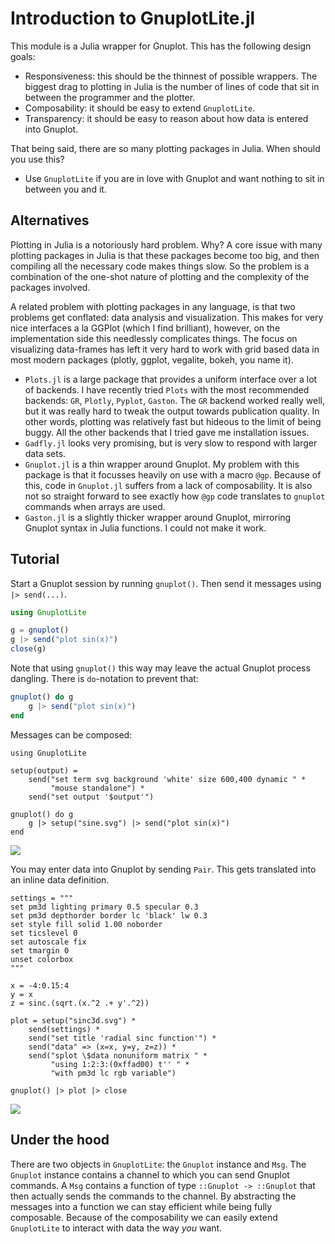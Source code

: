 # Introduction to GnuplotLite.jl
This module is a Julia wrapper for Gnuplot. This has the following design goals:

- Responsiveness: this should be the thinnest of possible wrappers. The biggest drag to plotting in Julia is the number of lines of code that sit in between the programmer and the plotter.
- Composability: it should be easy to extend `GnuplotLite`.
- Transparency: it should be easy to reason about how data is entered into Gnuplot.

That being said, there are so many plotting packages in Julia. When should you use this?

- Use `GnuplotLite` if you are in love with Gnuplot and want nothing to sit in between you and it.

## Alternatives
Plotting in Julia is a notoriously hard problem. Why? A core issue with many plotting packages in Julia is that these packages become too big, and then compiling all the necessary code makes things slow. So the problem is a combination of the one-shot nature of plotting and the complexity of the packages involved.

A related problem with plotting packages in any language, is that two problems get conflated: data analysis and visualization. This makes for very nice interfaces a la GGPlot (which I find brilliant), however, on the implementation side this needlessly complicates things. The focus on visualizing data-frames has left it very hard to work with grid based data in most modern packages (plotly, ggplot, vegalite, bokeh, you name it).

- `Plots.jl` is a large package that provides a uniform interface over a lot of backends. I have recently tried `Plots` with the most recommended backends: `GR`, `Plotly`, `Pyplot`, `Gaston`. The `GR` backend worked really well, but it was really hard to tweak the output towards publication quality. In other words, plotting was relatively fast but hideous to the limit of being buggy. All the other backends that I tried gave me installation issues.
- `Gadfly.jl` looks very promising, but is very slow to respond with larger data sets.
- `Gnuplot.jl` is a thin wrapper around Gnuplot. My problem with this package is that it focusses heavily on use with a macro `@gp`. Because of this, code in `Gnuplot.jl` suffers from a lack of composability. It is also not so straight forward to see exactly how `@gp` code translates to `gnuplot` commands when arrays are used.
- `Gaston.jl` is a slightly thicker wrapper around Gnuplot, mirroring Gnuplot syntax in Julia functions. I could not make it work.

## Tutorial
Start a Gnuplot session by running `gnuplot()`. Then send it messages using `|> send(...)`.

```julia
using GnuplotLite

g = gnuplot()
g |> send("plot sin(x)")
close(g)
```

Note that using `gnuplot()` this way may leave the actual Gnuplot process dangling. There is `do`-notation to prevent that:

```julia
gnuplot() do g
    g |> send("plot sin(x)")
end
```

Messages can be composed:

```@example 1
using GnuplotLite

setup(output) = 
    send("set term svg background 'white' size 600,400 dynamic " *
         "mouse standalone") *
    send("set output '$output'")

gnuplot() do g
    g |> setup("sine.svg") |> send("plot sin(x)")
end
```

![](sine.svg)

You may enter data into Gnuplot by sending `Pair`. This gets translated into an inline data definition.

```@example 1
settings = """
set pm3d lighting primary 0.5 specular 0.3
set pm3d depthorder border lc 'black' lw 0.3
set style fill solid 1.00 noborder
set ticslevel 0
set autoscale fix
set tmargin 0
unset colorbox
"""

x = -4:0.15:4
y = x
z = sinc.(sqrt.(x.^2 .+ y'.^2))

plot = setup("sinc3d.svg") *
    send(settings) *
    send("set title 'radial sinc function'") *
    send("data" => (x=x, y=y, z=z)) *
    send("splot \$data nonuniform matrix " *
         "using 1:2:3:(0xffad00) t'' " *
         "with pm3d lc rgb variable")

gnuplot() |> plot |> close
```

![](sinc3d.svg)

## Under the hood
There are two objects in `GnuplotLite`: the `Gnuplot` instance and `Msg`. The `Gnuplot` instance contains a channel to which you can send Gnuplot commands. A `Msg` contains a function of type `::Gnuplot -> ::Gnuplot` that then actually sends the commands to the channel. By abstracting the messages into a function we can stay efficient while being fully composable.
Because of the composability we can easily extend `GnuplotLite` to interact with data the way *you* want.
